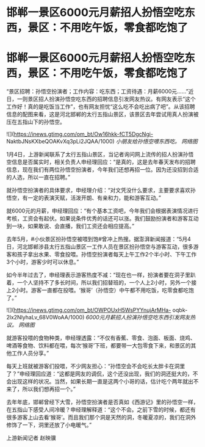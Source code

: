 # 邯郸一景区6000元月薪招人扮悟空吃东西，景区：不用吃午饭，零食都吃饱了

# 邯郸一景区6000元月薪招人扮悟空吃东西，景区：不用吃午饭，零食都吃饱了

“景区招聘：孙悟空扮演者；工作内容：吃东西；工资待遇：月薪6000元……”近日，一则景区招人扮演孙悟空吃东西的招聘信息引发网友热议。有网友表示“这个工作好！真的是吃饭当工作”，也有网友担忧“这么吃不会吃出病了吧”。从该招聘信息的配图来看，这是河北邯郸的太行五指山景区，该景区去年尝试用真人扮演被压在五指山下的孙悟空。

![](https://inews.gtimg.com/om_bt/Ow16hkk-fCT5DgcNgi-
NaktbJNsKXbeQOAKvXq3pLi2JQAA/1000) _小朋友给孙悟空喂东西吃。 网络图_

1月4日，上游新闻联系了太行五指山景区，当记者询问网上流传的招人扮演孙悟空信息是否属实时，相关负责人申经理回应：“是真的，这是去年春天发布的招聘信息，现在我们有两位孙悟空扮演者，今年我们还想再招一位。因为还没招到合适的人选，所以一直在招聘。”

就孙悟空扮演者的具体要求，申经理介绍：“对文凭没什么要求，主要要求喜欢孙悟空，有一定的表演天赋，活泼开朗、有亲和力，能和游客互动。”

就6000元的月薪，申经理回应：“有个基本工资吧，今年我们会根据表演情况进行考核，工资会有起伏。如果说条件优秀的话还可以涨。我们鼓励扮演者和游客互动到一块，如果敢说、会直播，我们工资还会相应提高。”

去年5月，#小伙景区扮孙悟空被喂到饱#曾冲上热搜。据澎湃新闻报道：“5月4日，河北邯郸涉县太行五指山景区一工作人员在景区扮孙悟空与游客互动，很多游客和孩子拿出水果、零食投喂。孙悟空扮演者每天上午工作2个半小时、下午工作3个小时，游客少时可以休息。”

如今半年过去了，申经理表示游客热度不减：“现在也一样，扮演者要在洞子里趴着，一个人坚持不了多长时间，所以我们招替班的，一个人上2小时，另外一个接上2小时。游客一直都在投喂。‘猴哥’（孙悟空）中午都不用吃饭，吃零食都吃饱了。”

![](https://inews.gtimg.com/om_bt/OWPOUxH5WsPYYnujArMHa-
oqbk-2lx2NlyhaLv_68V0WoAA/1000) _6000元月薪招人扮演孙悟空吃东西引发网友热议。 网络图_

就游客投喂的食物种类，申经理透露：“不仅有香蕉、零食、泡面、板面、烧鸡、啤酒等食物、饮料都在喂，每次‘猴哥’下班，都要带一大包零食下来，和景区的其他工作人员分享。”

每天上班就被游客们投喂，不少网友担心：“孙悟空会不会吃长太胖卡在洞里了？”申经理回应道：“这都是网友的调侃，这个还没出现，我们的洞还挺大的，不会出现这样的状况。当然，如果长期一直是这两个小哥的话，估计吃个两年就出不来了，所以我们想再招一个。”

去年年底，邯郸曾经下大雪，孙悟空扮演者是否真如《西游记》里的孙悟空一样，在五指山下感受人间冷暖？申经理解释道：“这个不会。之前下雪的时候，都还有很多游客上山去看‘猴哥’。而且我们那个洞是天然的洞，冬暖夏凉的，我们在洞外修饰了一下，洞里还放了小电暖气。”

上游新闻记者 赵映骥


